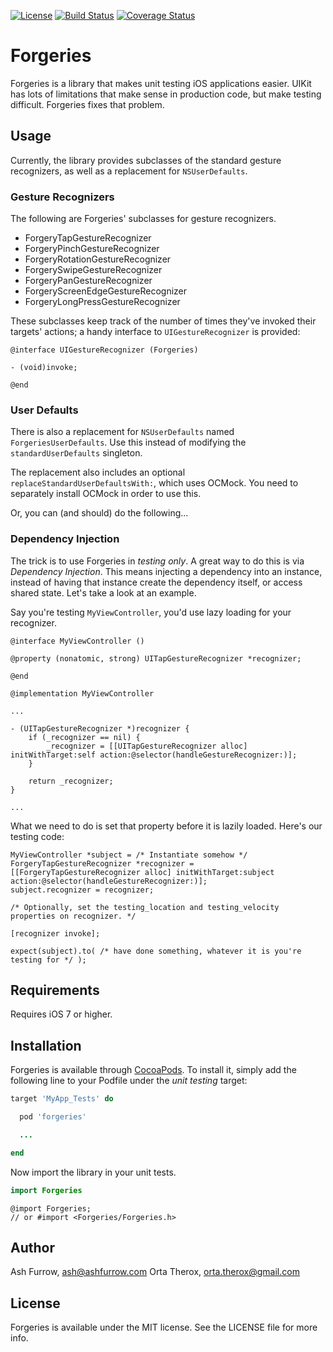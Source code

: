 [![License](http://img.shields.io/badge/license-MIT-green.svg?style=flat)](https://github.com/ashfurrow/Forgeries/blob/master/LICENSE)
[![Build Status](https://img.shields.io/travis/seanoshea/BluePlaquesLondon/master.svg?style=flat)](https://travis-ci.org/ashfurrow/Forgeries)
[![Coverage Status](https://coveralls.io/repos/seanoshea/BluePlaquesLondon/badge.png?branch=master)](https://coveralls.io/repos/ashfurrow/Forgeries)

# Forgeries

Forgeries is a library that makes unit testing iOS applications easier. UIKit has lots of limitations 
that make sense in production code, but make testing difficult. Forgeries fixes that problem.

## Usage

Currently, the library provides subclasses of the standard gesture recognizers, as well as a replacement for `NSUserDefaults`.

### Gesture Recognizers

The following are Forgeries' subclasses for gesture recognizers.

- ForgeryTapGestureRecognizer
- ForgeryPinchGestureRecognizer
- ForgeryRotationGestureRecognizer
- ForgerySwipeGestureRecognizer
- ForgeryPanGestureRecognizer
- ForgeryScreenEdgeGestureRecognizer
- ForgeryLongPressGestureRecognizer

These subclasses keep track of the number of times they've invoked their targets' actions; a handy interface to `UIGestureRecognizer` is provided:

```objc
@interface UIGestureRecognizer (Forgeries)

- (void)invoke;

@end
```

### User Defaults

There is also a replacement for `NSUserDefaults` named `ForgeriesUserDefaults`. Use this instead of modifying the `standardUserDefaults` singleton. 

The replacement also includes an optional `replaceStandardUserDefaultsWith:`, which uses OCMock. You need to separately install OCMock in order to use this. 

Or, you can (and should) do the following...

### Dependency Injection

The trick is to use Forgeries in _testing only_. A great way to do this is via _Dependency Injection_. This means injecting a dependency into an instance, instead of having that instance create the dependency itself, or access shared state. Let's take a look at an example.

Say you're testing `MyViewController`, you'd use lazy loading for your recognizer.

```objc
@interface MyViewController ()

@property (nonatomic, strong) UITapGestureRecognizer *recognizer;

@end

@implementation MyViewController

...

- (UITapGestureRecognizer *)recognizer {
	if (_recognizer == nil) {
		_recognizer = [[UITapGestureRecognizer alloc] initWithTarget:self action:@selector(handleGestureRecognizer:)];
	}

	return _recognizer;
}

...
```

What we need to do is set that property before it is lazily loaded. Here's our testing code:

```objc
MyViewController *subject = /* Instantiate somehow */
ForgeryTapGestureRecognizer *recognizer = [[ForgeryTapGestureRecognizer alloc] initWithTarget:subject action:@selector(handleGestureRecognizer:)];
subject.recognizer = recognizer;

/* Optionally, set the testing_location and testing_velocity properties on recognizer. */

[recognizer invoke];

expect(subject).to( /* have done something, whatever it is you're testing for */ );
```

## Requirements

Requires iOS 7 or higher.

## Installation

Forgeries is available through [CocoaPods](http://cocoapods.org). To install it, simply add the following line to your Podfile under the _unit testing_ target:

```ruby
target 'MyApp_Tests' do

  pod 'forgeries'

  ...

end
```

Now import the library in your unit tests.

```swift
import Forgeries
```

```objc
@import Forgeries;
// or #import <Forgeries/Forgeries.h>
```

## Author

Ash Furrow, ash@ashfurrow.com
Orta Therox, orta.therox@gmail.com

## License

Forgeries is available under the MIT license. See the LICENSE file for more info.
